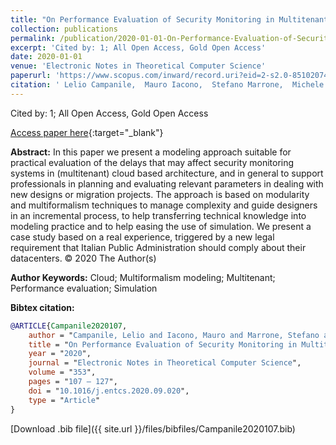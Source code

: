 ```yaml
---
title: "On Performance Evaluation of Security Monitoring in Multitenant Cloud Applications"
collection: publications
permalink: /publication/2020-01-01-On-Performance-Evaluation-of-Security-Monitoring-in-Multitenant-Cloud-Applications
excerpt: 'Cited by: 1; All Open Access, Gold Open Access'
date: 2020-01-01
venue: 'Electronic Notes in Theoretical Computer Science'
paperurl: 'https://www.scopus.com/inward/record.uri?eid=2-s2.0-85102074722&doi=10.1016%2fj.entcs.2020.09.020&partnerID=40&md5=3c5489d984b5712e81c8cee8452a0213'
citation: ' Lelio Campanile,  Mauro Iacono,  Stefano Marrone,  Michele Mastroianni, &quot;On Performance Evaluation of Security Monitoring in Multitenant Cloud Applications.&quot; Electronic Notes in Theoretical Computer Science, 2020.'
---
```

Cited by: 1; All Open Access, Gold Open Access

[Access paper here](https://www.scopus.com/inward/record.uri?eid=2-s2.0-85102074722&doi=10.1016%2fj.entcs.2020.09.020&partnerID=40&md5=3c5489d984b5712e81c8cee8452a0213){:target="_blank"}

 __Abstract:__ In this paper we present a modeling approach suitable for practical evaluation of the delays that may affect security monitoring systems in (multitenant) cloud based architecture, and in general to support professionals in planning and evaluating relevant parameters in dealing with new designs or migration projects. The approach is based on modularity and multiformalism techniques to manage complexity and guide designers in an incremental process, to help transferring technical knowledge into modeling practice and to help easing the use of simulation. We present a case study based on a real experience, triggered by a new legal requirement that Italian Public Administration should comply about their datacenters. © 2020 The Author(s)

 __Author Keywords:__ Cloud; Multiformalism modeling; Multitenant; Performance evaluation; Simulation

 __Bibtex citation:__ 
```bibtex 
@ARTICLE{Campanile2020107,
    author = "Campanile, Lelio and Iacono, Mauro and Marrone, Stefano and Mastroianni, Michele",
    title = "On Performance Evaluation of Security Monitoring in Multitenant Cloud Applications",
    year = "2020",
    journal = "Electronic Notes in Theoretical Computer Science",
    volume = "353",
    pages = "107 – 127",
    doi = "10.1016/j.entcs.2020.09.020",
    type = "Article"
}

``` 
[Download .bib file]({{ site.url }}/files/bibfiles/Campanile2020107.bib) 
